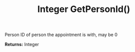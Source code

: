 ﻿---
uid: crmscript_ref_NSAppointment_GetPersonId
title: Integer GetPersonId()
intellisense: NSAppointment.GetPersonId
keywords: NSAppointment, GetPersonId
so.topic: reference
---

Person ID of person the appointment is with, may be 0

**Returns:** Integer



